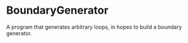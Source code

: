 BoundaryGenerator
=================

A program that generates arbitrary loops, in hopes to build a boundary generator.
